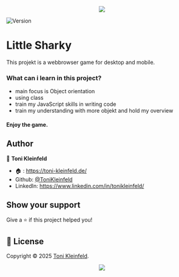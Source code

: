 <p align="center"><img src="https://capsule-render.vercel.app/api?type=waving&height=200&color=gradient&text=Little%20Sharky&section=header&reversal=false&textBg=false&fontSize=70&fontAlign=50&animation=fadeIn&fontAlignY=38&descSize=0"></p>

<p>
  <img alt="Version" src="https://img.shields.io/badge/Coded_in-JavaScript-yellow?logo=javascript" />
</p>

<h1>Little Sharky</h1>

This projekt is a webbrowser game for desktop and mobile.

<h3>What can i learn in this project?</h3>

+ main focus is Object orientation
+ using class 
+ train my JavaScript skills in writing code
+ train my understanding with more objekt and hold my overview

<h4>Enjoy the game.</h4>

## Author

👤 **Toni Kleinfeld**

- 🏠 : https://toni-kleinfeld.de/
- Github: [@ToniKleinfeld](https://github.com/ToniKleinfeld)
- LinkedIn: https://www.linkedin.com/in/tonikleinfeld/

## Show your support

Give a ⭐️ if this project helped you!

## 📝 License

Copyright © 2025 [Toni Kleinfeld](https://github.com/ToniKleinfeld).<br />

<p align="center"><img src="https://capsule-render.vercel.app/api?type=waving&height=200&color=gradient&section=footer&reversal=false&textBg=false&fontSize=70&fontAlign=50&animation=fadeIn&fontAlignY=38&descSize=0"></p>
